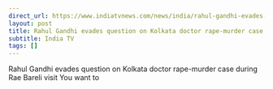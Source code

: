 ```yaml
---
direct_url: https://www.indiatvnews.com/news/india/rahul-gandhi-evades-question-on-kolkata-doctor-rape-murder-case-during-rae-bareli-visit-distract-bjp-supreme-court-cbi-latest-updates-2024-08-20-947788
layout: post
title: Rahul Gandhi evades question on Kolkata doctor rape-murder case during Rae Bareli visit   You want to    
subtitle: India TV
tags: []
---
```


Rahul Gandhi evades question on Kolkata doctor rape-murder case during Rae Bareli visit   You want to    
